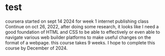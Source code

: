 # test
coursera started on sept 14 2024 for week 1 internet publishing class
Continue on oct 26, 2022, after doing some research, it looks like I need a good foundation of HTML and CSS to be able to effectively or even able to navigate various web builder platforms to make useful changes on the format of a webpage. this course takes 9 weeks. I hope to complete this course by December of 2024.
